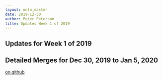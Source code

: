 ```yaml
---
layout: onto_master
date: 2019-12-30
author: Peter Peterson
title: Updates Week 1 of 2019
---
```

Updates for Week 1 of 2019
--------------------------

Detailed Merges for Dec 30, 2019 to Jan 5, 2020
-----------------------------------------------
[on github](https://github.com/mantidproject/mantid/pulls?q=is%3Apr+merged%3A2019-12-31..2020-01-05)

